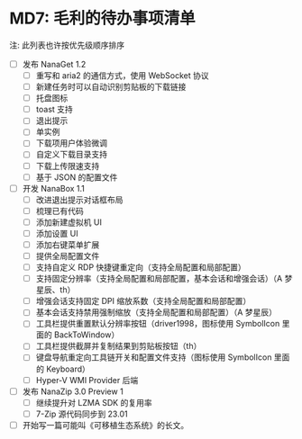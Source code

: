 ﻿# MD7: 毛利的待办事项清单

注: 此列表也许按优先级顺序排序

- [ ] 发布 NanaGet 1.2
  - [ ] 重写和 aria2 的通信方式，使用 WebSocket 协议 
  - [ ] 新建任务时可以自动识别剪贴板的下载链接
  - [ ] 托盘图标
  - [ ] toast 支持
  - [ ] 退出提示
  - [ ] 单实例
  - [ ] 下载项用户体验微调
  - [ ] 自定义下载目录支持
  - [ ] 下载上传限速支持
  - [ ] 基于 JSON 的配置文件
- [ ] 开发 NanaBox 1.1
  - [ ] 改进退出提示对话框布局
  - [ ] 梳理已有代码
  - [ ] 添加新建虚拟机 UI
  - [ ] 添加设置 UI
  - [ ] 添加右键菜单扩展
  - [ ] 提供全局配置文件
  - [ ] 支持自定义 RDP 快捷键重定向（支持全局配置和局部配置）
  - [ ] 支持固定分辨率（支持全局配置和局部配置，基本会话和增强会话）（A 梦星辰、th）
  - [ ] 增强会话支持固定 DPI 缩放系数（支持全局配置和局部配置）
  - [ ] 基本会话支持禁用强制缩放（支持全局配置和局部配置）（A 梦星辰）
  - [ ] 工具栏提供重置默认分辨率按钮（driver1998，图标使用 SymbolIcon 里面的 BackToWindow）
  - [ ] 工具栏提供截屏并复制结果到剪贴板按钮（th）
  - [ ] 键盘导航重定向工具链开关和配置文件支持（图标使用 SymbolIcon 里面的 Keyboard）
  - [ ] Hyper-V WMI Provider 后端
- [ ] 发布 NanaZip 3.0 Preview 1
  - [ ] 继续提升对 LZMA SDK 的复用率
  - [ ] 7-Zip 源代码同步到 23.01
- [ ] 开始写一篇可能叫《可移植生态系统》的长文。

